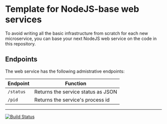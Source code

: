 # Template for NodeJS-base web services

To avoid writing all the basic infrastructure from scratch for each new microservice, you can base your next NodeJS web service on the code in this repository.

## Endpoints

The web service has the following admistrative endpoints:

| Endpoint  | Function |
| --------- | -------- |
| `/status` | Returns the service status as JSON |
| `/pid`    | Returns the service's process id   |

----

[![Build Status](https://travis-ci.org/jpsecher/node-service.svg?branch=master)](https://travis-ci.org/jpsecher/node-service)
